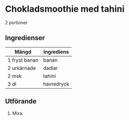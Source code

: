 # Chokladsmoothie med tahini
2 portioner
## Ingredienser

Mängd|Ingrediens
------------ | -------------
1 fryst banan|banan
2 urkärnade|dadlar
2 msk|tahini
3 dl|havredryck


## Utförande
1. Mixa.
